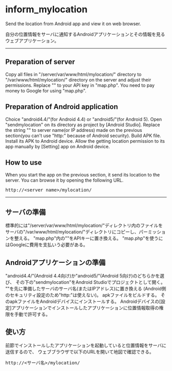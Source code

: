# inform_mylocation
Send the location from Android app and view it on web browser.

自分の位置情報をサーバに通知するAndroidアプリケーションとその情報を見るウェブアプリケーション。

---

## Preparation of server
Copy all files in "/server/var/www/html/mylocation/" directory to "/var/www/html/mylocation/" directory on the server and adjust their permissions.
Replace "<Your API key>" to your API key in "map.php".
You need to pay money to Google for using "map.php".

## Preparation of Android application
Choice "android4.4/"(for Android 4.4) or "android5/"(for Android 5).
Open "sendmylocation" on its directory as project by [Android Studio].
Replace the string "<server name>" to server name(or IP address) made on the previous section(you can't use "http:" because of Android security).
Build APK file.
Install its APK to Android device.
Allow the getting location permission to its app manually by [Setting] app on Android device.

## How to use
When you start the app on the previous section, it send its location to the server.
You can browse it by opening the following URL.
<pre>
http://&lt;server name&gt;/mylocation/
</pre>

---

## サーバの準備
標準的には"/server/var/www/html/mylocation/"ディレクトリ内のファイルをサーバの"/var/www/html/mylocation/"ディレクトリにコピーし、パーミッションを整える。
"map.php"内の"<Your API key>"をAPIキーに置き換える。
"map.php"を使うにはGoogleに費用を支払いう必要がある。

## Androidアプリケーションの準備
"android4.4/"(Android 4.4向け)か"android5/"(Android 5向け)のどちらかを選び、
その下の"sendmylocation"をAndroid Studioでプロジェクトとして開く。
"<server name>"を先に準備したサーバのサーバ名(またはIPアドレス)に置き換える
(Android側のセキュリティ設定のため"http:"は使えない)。
apkファイルをビルドする。
そのapkファイルをAndroidデバイスにインストールする。
Androidデバイスの[設定]アプリケーションでインストールしたアプリケーションに位置情報取得の権限を手動で許可する。

## 使い方
前節でインストールしたアプリケーションを起動していると位置情報をサーバに送信するので、
ウェブブラウザで以下のURLを開いて地図で確認できる。
<pre>
http://&lt;サーバ名&gt;/mylocation/
</pre>
